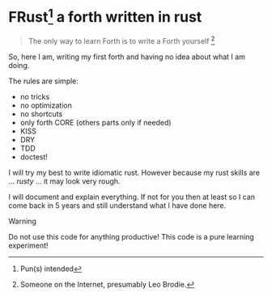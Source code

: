 # FRust[^German] a forth written in rust

[^German]: Pun(s) intended

> The only way to learn Forth is to write a Forth yourself [^LeoBrodie]

So, here I am, writing my first forth and having no idea about what I am doing. 

The rules are simple:

- no tricks
- no optimization
- no shortcuts
- only forth CORE (others parts only if needed)
- KISS
- DRY
- TDD
- doctest!

I will try my best to write idiomatic rust. However because my rust skills are ... *rusty* ...
it may look very rough. 

I will document and explain everything. If not for you then at least so I can come back in 5 
years and still understand what I have done here. 

> [!WARNING]  
> Do not use this code for anything productive!
> This code is a pure learning experiment!

[^LeoBrodie]: Someone on the Internet, presumably Leo Brodie.
